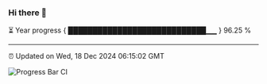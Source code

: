 ### Hi there 👋

⏳ Year progress { ████████████████████████████▁▁ } 96.25 %

---

⏰ Updated on Wed, 18 Dec 2024 06:15:02 GMT

![Progress Bar CI](https://github.com/Shyam-Makwana/GitHub-Actions-Demo/workflows/Progress%20Bar%20CI/badge.svg)
